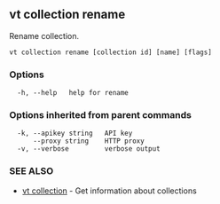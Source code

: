 ## vt collection rename

Rename collection.

```
vt collection rename [collection id] [name] [flags]
```

### Options

```
  -h, --help   help for rename
```

### Options inherited from parent commands

```
  -k, --apikey string   API key
      --proxy string    HTTP proxy
  -v, --verbose         verbose output
```

### SEE ALSO

* [vt collection](vt_collection.md)	 - Get information about collections

